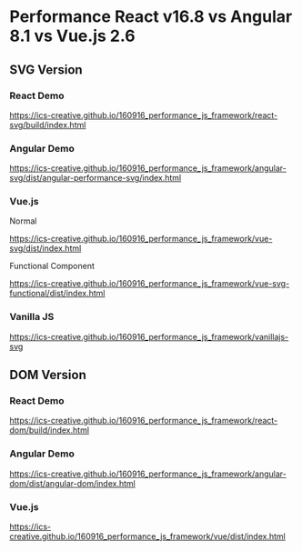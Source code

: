 # Performance React v16.8 vs Angular 8.1 vs Vue.js 2.6

## SVG Version

### React Demo
https://ics-creative.github.io/160916_performance_js_framework/react-svg/build/index.html

### Angular Demo
https://ics-creative.github.io/160916_performance_js_framework/angular-svg/dist/angular-performance-svg/index.html

### Vue.js
Normal

https://ics-creative.github.io/160916_performance_js_framework/vue-svg/dist/index.html

Functional Component

https://ics-creative.github.io/160916_performance_js_framework/vue-svg-functional/dist/index.html

### Vanilla JS
https://ics-creative.github.io/160916_performance_js_framework/vanillajs-svg

## DOM Version

### React Demo
https://ics-creative.github.io/160916_performance_js_framework/react-dom/build/index.html

### Angular Demo
https://ics-creative.github.io/160916_performance_js_framework/angular-dom/dist/angular-dom/index.html

### Vue.js
https://ics-creative.github.io/160916_performance_js_framework/vue/dist/index.html
